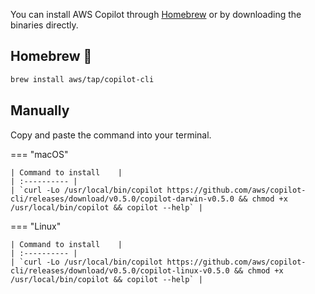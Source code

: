 You can install AWS Copilot through [Homebrew](https://brew.sh/) or by downloading the binaries directly.

## Homebrew 🍻

```sh
brew install aws/tap/copilot-cli
```

## Manually
Copy and paste the command into your terminal.

=== "macOS"

    | Command to install    |
    | :---------- |
    | `curl -Lo /usr/local/bin/copilot https://github.com/aws/copilot-cli/releases/download/v0.5.0/copilot-darwin-v0.5.0 && chmod +x /usr/local/bin/copilot && copilot --help` | 

=== "Linux"

    | Command to install    |
    | :---------- |
    | `curl -Lo /usr/local/bin/copilot https://github.com/aws/copilot-cli/releases/download/v0.5.0/copilot-linux-v0.5.0 && chmod +x /usr/local/bin/copilot && copilot --help` | 
